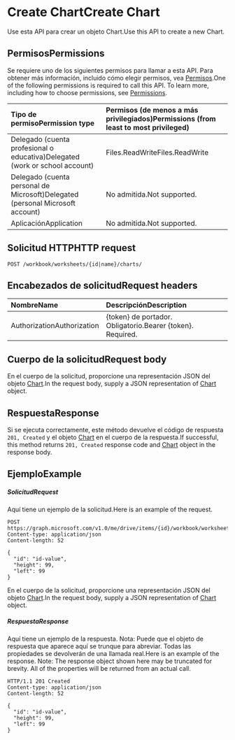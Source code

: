 # <a name="create-chart"></a><span data-ttu-id="11c9f-101">Create Chart</span><span class="sxs-lookup"><span data-stu-id="11c9f-101">Create Chart</span></span>

<span data-ttu-id="11c9f-102">Use esta API para crear un objeto Chart.</span><span class="sxs-lookup"><span data-stu-id="11c9f-102">Use this API to create a new Chart.</span></span>
## <a name="permissions"></a><span data-ttu-id="11c9f-103">Permisos</span><span class="sxs-lookup"><span data-stu-id="11c9f-103">Permissions</span></span>
<span data-ttu-id="11c9f-p101">Se requiere uno de los siguientes permisos para llamar a esta API. Para obtener más información, incluido cómo elegir permisos, vea [Permisos](../../../concepts/permissions_reference.md).</span><span class="sxs-lookup"><span data-stu-id="11c9f-p101">One of the following permissions is required to call this API. To learn more, including how to choose permissions, see [Permissions](../../../concepts/permissions_reference.md).</span></span>

|<span data-ttu-id="11c9f-106">Tipo de permiso</span><span class="sxs-lookup"><span data-stu-id="11c9f-106">Permission type</span></span>      | <span data-ttu-id="11c9f-107">Permisos (de menos a más privilegiados)</span><span class="sxs-lookup"><span data-stu-id="11c9f-107">Permissions (from least to most privileged)</span></span>              |
|:--------------------|:---------------------------------------------------------|
|<span data-ttu-id="11c9f-108">Delegado (cuenta profesional o educativa)</span><span class="sxs-lookup"><span data-stu-id="11c9f-108">Delegated (work or school account)</span></span> | <span data-ttu-id="11c9f-109">Files.ReadWrite</span><span class="sxs-lookup"><span data-stu-id="11c9f-109">Files.ReadWrite</span></span>    |
|<span data-ttu-id="11c9f-110">Delegado (cuenta personal de Microsoft)</span><span class="sxs-lookup"><span data-stu-id="11c9f-110">Delegated (personal Microsoft account)</span></span> | <span data-ttu-id="11c9f-111">No admitida.</span><span class="sxs-lookup"><span data-stu-id="11c9f-111">Not supported.</span></span>    |
|<span data-ttu-id="11c9f-112">Aplicación</span><span class="sxs-lookup"><span data-stu-id="11c9f-112">Application</span></span> | <span data-ttu-id="11c9f-113">No admitida.</span><span class="sxs-lookup"><span data-stu-id="11c9f-113">Not supported.</span></span> |

## <a name="http-request"></a><span data-ttu-id="11c9f-114">Solicitud HTTP</span><span class="sxs-lookup"><span data-stu-id="11c9f-114">HTTP request</span></span>
<!-- { "blockType": "ignored" } -->
```http
POST /workbook/worksheets/{id|name}/charts/

```
## <a name="request-headers"></a><span data-ttu-id="11c9f-115">Encabezados de solicitud</span><span class="sxs-lookup"><span data-stu-id="11c9f-115">Request headers</span></span>
| <span data-ttu-id="11c9f-116">Nombre</span><span class="sxs-lookup"><span data-stu-id="11c9f-116">Name</span></span>       | <span data-ttu-id="11c9f-117">Descripción</span><span class="sxs-lookup"><span data-stu-id="11c9f-117">Description</span></span>|
|:---------------|:----------|
| <span data-ttu-id="11c9f-118">Authorization</span><span class="sxs-lookup"><span data-stu-id="11c9f-118">Authorization</span></span>  | <span data-ttu-id="11c9f-p102">{token} de portador. Obligatorio.</span><span class="sxs-lookup"><span data-stu-id="11c9f-p102">Bearer {token}. Required.</span></span> |

## <a name="request-body"></a><span data-ttu-id="11c9f-121">Cuerpo de la solicitud</span><span class="sxs-lookup"><span data-stu-id="11c9f-121">Request body</span></span>
<span data-ttu-id="11c9f-122">En el cuerpo de la solicitud, proporcione una representación JSON del objeto [Chart](../resources/chart.md).</span><span class="sxs-lookup"><span data-stu-id="11c9f-122">In the request body, supply a JSON representation of [Chart](../resources/chart.md) object.</span></span>

## <a name="response"></a><span data-ttu-id="11c9f-123">Respuesta</span><span class="sxs-lookup"><span data-stu-id="11c9f-123">Response</span></span>

<span data-ttu-id="11c9f-124">Si se ejecuta correctamente, este método devuelve el código de respuesta `201, Created` y el objeto [Chart](../resources/chart.md) en el cuerpo de la respuesta.</span><span class="sxs-lookup"><span data-stu-id="11c9f-124">If successful, this method returns `201, Created` response code and [Chart](../resources/chart.md) object in the response body.</span></span>

## <a name="example"></a><span data-ttu-id="11c9f-125">Ejemplo</span><span class="sxs-lookup"><span data-stu-id="11c9f-125">Example</span></span>
##### <a name="request"></a><span data-ttu-id="11c9f-126">Solicitud</span><span class="sxs-lookup"><span data-stu-id="11c9f-126">Request</span></span>
<span data-ttu-id="11c9f-127">Aquí tiene un ejemplo de la solicitud.</span><span class="sxs-lookup"><span data-stu-id="11c9f-127">Here is an example of the request.</span></span>
<!-- {
  "blockType": "request",
  "name": "create_chart_from_worksheet"
}-->
```http
POST https://graph.microsoft.com/v1.0/me/drive/items/{id}/workbook/worksheets/{id|name}/charts
Content-type: application/json
Content-length: 52

{
  "id": "id-value",
  "height": 99,
  "left": 99
}
```
<span data-ttu-id="11c9f-128">En el cuerpo de la solicitud, proporcione una representación JSON del objeto [Chart](../resources/chart.md).</span><span class="sxs-lookup"><span data-stu-id="11c9f-128">In the request body, supply a JSON representation of [Chart](../resources/chart.md) object.</span></span>
##### <a name="response"></a><span data-ttu-id="11c9f-129">Respuesta</span><span class="sxs-lookup"><span data-stu-id="11c9f-129">Response</span></span>
<span data-ttu-id="11c9f-p103">Aquí tiene un ejemplo de la respuesta. Nota: Puede que el objeto de respuesta que aparece aquí se trunque para abreviar. Todas las propiedades se devolverán de una llamada real.</span><span class="sxs-lookup"><span data-stu-id="11c9f-p103">Here is an example of the response. Note: The response object shown here may be truncated for brevity. All of the properties will be returned from an actual call.</span></span>
<!-- {
  "blockType": "response",
  "truncated": true,
  "@odata.type": "microsoft.graph.chart"
} -->
```http
HTTP/1.1 201 Created
Content-type: application/json
Content-length: 52

{
  "id": "id-value",
  "height": 99,
  "left": 99
}
```

<!-- uuid: 8fcb5dbc-d5aa-4681-8e31-b001d5168d79
2015-10-25 14:57:30 UTC -->
<!-- {
  "type": "#page.annotation",
  "description": "Create Chart",
  "keywords": "",
  "section": "documentation",
  "tocPath": ""
}-->